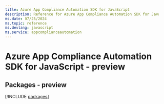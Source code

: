 ```yaml
---
title: Azure App Compliance Automation SDK for JavaScript
description: Reference for Azure App Compliance Automation SDK for JavaScript
ms.date: 07/25/2024
ms.topic: reference
ms.devlang: javascript
ms.service: appcomplianceautomation
---
```

# Azure App Compliance Automation SDK for JavaScript - preview
## Packages - preview
[!INCLUDE [packages](app-compliance-automation-index.md)]